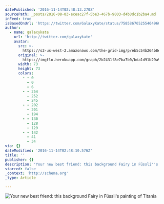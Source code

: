 ```yaml
---
datePublished: '2016-11-14T02:48:13.270Z'
sourcePath: _posts/2016-08-03-eceac27f-5be3-467b-9003-d4b0dc1b2ba4.md
inFeed: true
isBasedOnUrl: 'https://twitter.com/GalaxyKate/status/758586705255464960'
author:
  - name: galaxykate
    url: 'http://twitter.com/galaxykate'
    avatar:
      src: >-
        https://s3-us-west-2.amazonaws.com/the-grid-img/p/eb5c54b264b8ed0040e87c0f04cfe859e67894ad.png
      original: >-
        https://imgflo.herokuapp.com/graph/2b2431f8e7ba7b0/bda1d91b29a986f15ac0ab09c11fbc55/noop.png?input=https%3A%2F%2Fpbs.twimg.com%2Fprofile_images%2F654881311807643652%2FV8CqSFvW_bigger.png
      width: 73
      height: 73
      colors:
        - - 0
          - 0
          - 6
        - - 254
          - 252
          - 245
        - - 202
          - 201
          - 194
        - - 130
          - 128
          - 129
        - - 142
          - 41
          - 34
via: {}
dateModified: '2016-11-14T02:48:10.576Z'
title: ''
publisher: {}
description: 'Your new best friend: this background Fairy in Füssli''s painting of Titania'
starred: false
_context: 'http://schema.org'
_type: Article

---
```

![Your new best friend: this background Fairy in Füssli's painting of Titania](https://s3-us-west-2.amazonaws.com/the-grid-img/p/9aecfa17f3ef1da893427a8b7476fcf3eaec43cc.jpg)